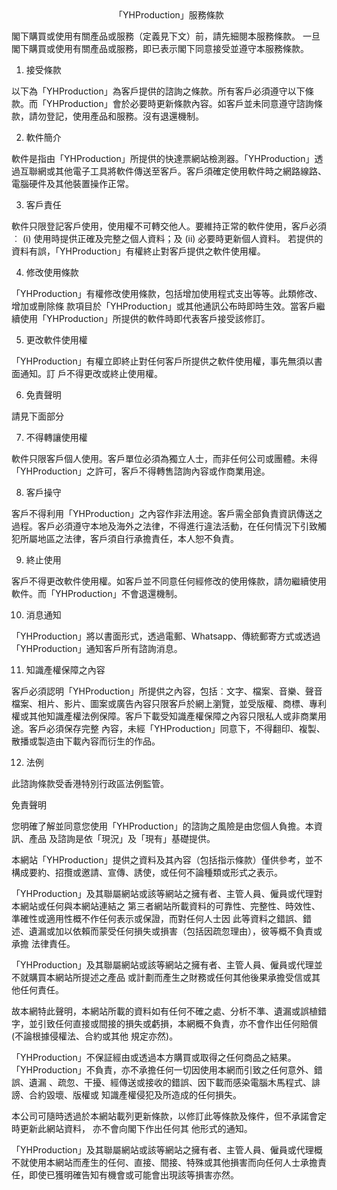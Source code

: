 <center>「YHProduction」服務條款</center>



閣下購買或使用有關產品或服務（定義見下文）前，請先細閱本服務條款。 一旦閣下購買或使用有關產品或服務，即已表示閣下同意接受並遵守本服務條款。


1. 接受條款

以下為「YHProduction」為客戶提供的諮詢之條款。所有客戶必須遵守以下條款。而「YHProduction」會於必要時更新條款內容。如客戶並未同意遵守諮詢條款，請勿登記，使用產品和服務。沒有退還機制。

2. 軟件簡介

軟件是指由「YHProduction」所提供的快達票網站檢測器。「YHProduction」透過互聯網或其他電子工具將軟件傳送至客戶。客戶須確定使用軟件時之網路線路、電腦硬件及其他裝置操作正常。

3. 客戶責任

軟件只限登記客戶使用，使用權不可轉交他人。要維持正常的軟件使用，客戶必須︰
(i) 使用時提供正確及完整之個人資料；及
(ii) 必要時更新個人資料。
若提供的資料有誤，「YHProduction」有權終止對客戶提供之軟件使用權。

4. 修改使用條款

「YHProduction」有權修改使用條款，包括增加使用程式支出等等。此類修改、增加或刪除條 款項目於「YHProduction」或其他通訊公布時即時生效。當客戶繼續使用「YHProduction」所提供的軟件時即代表客戶接受該修訂。

5. 更改軟件使用權

「YHProduction」有權立即終止對任何客戶所提供之軟件使用權，事先無須以書面通知。訂 戶不得更改或終止使用權。

6. 免責聲明

請見下面部分

7. 不得轉讓使用權

軟件只限客戶個人使用。客戶單位必須為獨立人士，而非任何公司或團體。未得「YHProduction」之許可，客戶不得轉售諮詢內容或作商業用途。

8. 客戶操守

客戶不得利用「YHProduction」之內容作非法用途。客戶需全部負責資訊傳送之過程。客戶必須遵守本地及海外之法律，不得進行違法活動，在任何情況下引致觸犯所屬地區之法律，客戶須自行承擔責任，本人恕不負責。

9. 終止使用

客戶不得更改軟件使用權。如客戶並不同意任何經修改的使用條款，請勿繼續使用軟件。而「YHProduction」不會退還機制。

10. 消息通知

「YHProduction」將以書面形式，透過電郵、Whatsapp、傳統郵寄方式或透過「YHProduction」通知客戶所有諮詢消息。

11. 知識產權保障之內容

客戶必須認明「YHProduction」所提供之內容，包括︰文字、檔案、音樂、聲音檔案、相片、影片、圖案或廣告內容只限客戶於網上瀏覽，並受版權、商標、專利權或其他知識產權法例保障。客戶下載受知識產權保障之內容只限私人或非商業用途。客戶必須保存完整 內容，未經「YHProduction」同意下，不得翻印、複製、散播或製造由下載內容而衍生的作品。

12. 法例

此諮詢條款受香港特別行政區法例監管。

免責聲明

您明確了解並同意您使用「YHProduction」的諮詢之風險是由您個人負擔。本資訊、產品 及諮詢是依「現況」及「現有」基礎提供。

本網站「YHProduction」提供之資料及其內容（包括指示條款）僅供參考，並不構成要約、招攬或邀請、宣傳、誘使，或任何不論種類或形式之表示。

「YHProduction」及其聯屬網站或該等網站之擁有者、主管人員、僱員或代理對本網站或任何與本網站連結之 第三者網站所載資料的可靠性、完整性、時效性、準確性或適用性概不作任何表示或保證，而對任何人士因 此等資料之錯誤、錯述、遺漏或加以依賴而蒙受任何損失或損害（包括因疏忽理由），彼等概不負責或承擔 法律責任。

「YHProduction」及其聯屬網站或該等網站之擁有者、主管人員、僱員或代理並不就購買本網站所提述之產品 或計劃而產生之財務或任何其他後果承擔受信或其他任何責任。

故本網特此聲明，本網站所載的資料如有任何不確之處、分析不準、遺漏或誤植錯字，並引致任何直接或間接的損失或虧損，本網概不負責，亦不會作出任何賠償(不論根據侵權法、合約或其他 規定亦然)。

「YHProduction」不保証經由或透過本方購買或取得之任何商品之結果。「YHProduction」不負責，亦不承擔任何一切因使用本網而引致之任何意外、錯誤、遺漏 、疏忽、干擾、經傳送或接收的錯誤、因下載而感染電腦木馬程式、誹謗、合約毀壞、版權或 知識產權侵犯及所造成的任何損失。

本公司可隨時透過於本網站載列更新條款，以修訂此等條款及條件，但不承諾會定時更新此網站資料， 亦不會向閣下作出任何其 他形式的通知。

「YHProduction」及其聯屬網站或該等網站之擁有者、主管人員、僱員或代理概不就使用本網站而產生的任何、直接、間接、特殊或其他損害而向任何人士承擔責任，即使已獲明確告知有機會或可能會出現該等損害亦然。
